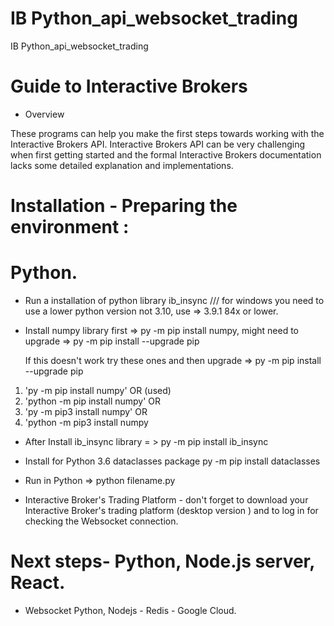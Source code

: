 # IB Python_api_websocket_trading

IB Python_api_websocket_trading

#  Guide to Interactive Brokers 

* Overview 

These programs can help you make the first steps towards working with the Interactive Brokers API. Interactive Brokers API can be very challenging when first getting started and the formal Interactive Brokers documentation lacks some detailed explanation and implementations.


#  Installation  - Preparing the environment : 

# Python.

* Run a installation of python library ib_insync /// for windows you need to use a lower python version not 3.10, use => 3.9.1 84x or lower.

* Install numpy library first => py -m pip install numpy, might need to upgrade => py -m pip install --upgrade pip

  If this doesn't work try these ones and then upgrade => py -m pip install --upgrade pip

1. 'py -m pip install numpy' OR (used)
2. 'python -m pip install numpy' OR
3. 'py -m pip3 install numpy' OR
4. 'python -m pip3 install numpy

* After Install ib_insync library = > py -m pip install ib_insync


* Install for Python 3.6  dataclasses package py -m pip install dataclasses

* Run in Python => python filename.py


* Interactive Broker's Trading Platform - don't forget to download your Interactive Broker's trading platform (desktop version ) and to log in for checking the Websocket connection.

# Next steps- Python, Node.js server, React.

* Websocket Python, Nodejs - Redis - Google Cloud.

